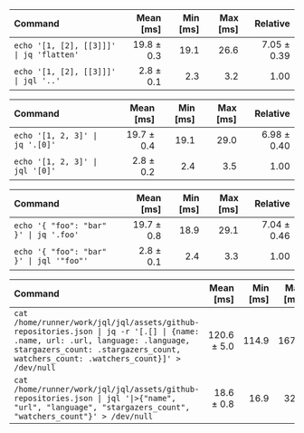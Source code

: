 | Command | Mean [ms] | Min [ms] | Max [ms] | Relative |
|:---|---:|---:|---:|---:|
| `echo '[1, [2], [[3]]]' \| jq 'flatten'` | 19.8 ± 0.3 | 19.1 | 26.6 | 7.05 ± 0.39 |
| `echo '[1, [2], [[3]]]' \| jql '..'` | 2.8 ± 0.1 | 2.3 | 3.2 | 1.00 |

| Command | Mean [ms] | Min [ms] | Max [ms] | Relative |
|:---|---:|---:|---:|---:|
| `echo '[1, 2, 3]' \| jq '.[0]'` | 19.7 ± 0.4 | 19.1 | 29.0 | 6.98 ± 0.40 |
| `echo '[1, 2, 3]' \| jql '[0]'` | 2.8 ± 0.2 | 2.4 | 3.5 | 1.00 |

| Command | Mean [ms] | Min [ms] | Max [ms] | Relative |
|:---|---:|---:|---:|---:|
| `echo '{ "foo": "bar" }' \| jq '.foo'` | 19.7 ± 0.8 | 18.9 | 29.1 | 7.04 ± 0.46 |
| `echo '{ "foo": "bar" }' \| jql '"foo"'` | 2.8 ± 0.1 | 2.4 | 3.3 | 1.00 |

| Command | Mean [ms] | Min [ms] | Max [ms] | Relative |
|:---|---:|---:|---:|---:|
| `cat /home/runner/work/jql/jql/assets/github-repositories.json \| jq -r '[.[] \| {name: .name, url: .url, language: .language, stargazers_count: .stargazers_count, watchers_count: .watchers_count}]' > /dev/null` | 120.6 ± 5.0 | 114.9 | 167.0 | 6.46 ± 0.39 |
| `cat /home/runner/work/jql/jql/assets/github-repositories.json \| jql '\|>{"name", "url", "language", "stargazers_count", "watchers_count"}' > /dev/null` | 18.6 ± 0.8 | 16.9 | 32.0 | 1.00 |

